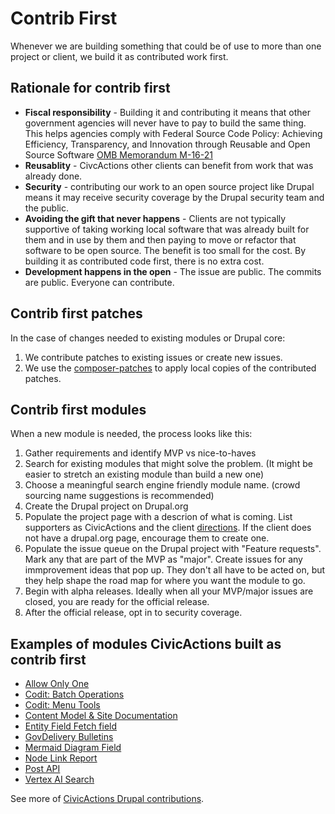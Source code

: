 # Contrib First

Whenever we are building something that could be of use to more than one project or client, we build it as contributed work first.

## Rationale for contrib first

-   **Fiscal responsibility** - Building it and contributing it means that other government agencies will never have to pay to build the same thing. This helps agencies comply with Federal Source Code Policy: Achieving Efficiency, Transparency, and Innovation through Reusable and Open Source Software [OMB Memorandum M-16-21](https://obamawhitehouse.archives.gov/sites/default/files/omb/memoranda/2016/m_16_21.pdf)
-   **Reusablity** - CivcActions other clients can benefit from work that was already done.
-   **Security** - contributing our work to an open source project like Drupal means it may receive security coverage by the Drupal security team and the public.
-   **Avoiding the gift that never happens** - Clients are not typically supportive of taking working local software that was already built for them and in use by them and then paying to move or refactor that software to be open source. The benefit is too small for the cost. By building it as contributed code first, there is no extra cost.
-   **Development happens in the open** - The issue are public. The commits are public. Everyone can contribute.

## Contrib first patches

In the case of changes needed to existing modules or Drupal core:

1. We contribute patches to existing issues or create new issues.
2. We use the [composer-patches](https://github.com/cweagans/composer-patches) to apply local copies of the contributed patches.

## Contrib first modules

When a new module is needed, the process looks like this:

1. Gather requirements and identify MVP vs nice-to-haves
2. Search for existing modules that might solve the problem. (It might be easier to stretch an existing module than build a new one)
3. Choose a meaningful search engine friendly module name. (crowd sourcing name suggestions is recommended)
4. Create the Drupal project on Drupal.org
5. Populate the project page with a descrion of what is coming. List supporters as CivicActions and the client [directions](../../practice-areas/engineering/drupal/README.md#contribution-to-drupalorg-modules-and-themes). If the client does not have a drupal.org page, encourage them to create one.
6. Populate the issue queue on the Drupal project with "Feature requests". Mark any that are part of the MVP as "major". Create issues for any immprovement ideas that pop up. They don't all have to be acted on, but they help shape the road map for where you want the module to go.
7. Begin with alpha releases. Ideally when all your MVP/major issues are closed, you are ready for the official release.
8. After the official release, opt in to security coverage.

## Examples of modules CivicActions built as contrib first

-   [Allow Only One](https://www.drupal.org/project/allow_only_one)
-   [Codit: Batch Operations](https://www.drupal.org/project/codit_batch_operations)
-   [Codit: Menu Tools](https://www.drupal.org/project/codit_menu_tools)
-   [Content Model & Site Documentation](https://www.drupal.org/project/content_model_documentation)
-   [Entity Field Fetch field](https://www.drupal.org/project/entity_field_fetch)
-   [GovDelivery Bulletins](https://www.drupal.org/project/govdelivery_bulletins)
-   [Mermaid Diagram Field](https://www.drupal.org/project/mermaid_diagram_field)
-   [Node Link Report](https://www.drupal.org/project/node_link_report)
-   [Post API](https://www.drupal.org/project/post_api)
-   [Vertex AI Search](https://www.drupal.org/project/vertex_ai_search)

See more of [CivicActions Drupal contributions](https://drupal.org/civicactions).
